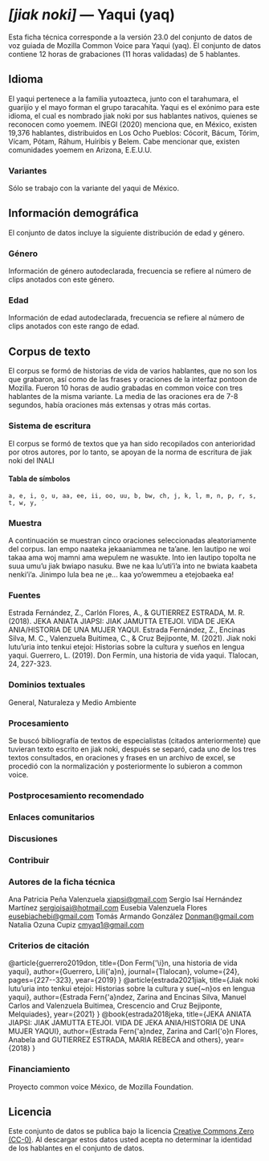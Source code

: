 # *[jiak noki]* &mdash; Yaqui (yaq)
Esta ficha técnica corresponde a la versión 23.0 del conjunto de datos de voz guiada de Mozilla Common Voice 
para Yaqui (yaq). El conjunto de datos contiene 12 horas de grabaciones (11 horas
validadas) de 5 hablantes.

## Idioma
<!-- {{LANGUAGE_DESCRIPTION}} -->
<!-- Proporcione una breve descripción (1-2 párrafos) de su idioma -->

El yaqui pertenece a la familia yutoazteca, junto con el tarahumara, el guarijío y el mayo forman el grupo taracahita. Yaqui es el exónimo para este idioma, el cual es nombrado jiak noki por sus hablantes nativos, quienes se reconocen como yoemem. INEGI (2020) menciona que, en México, existen 19,376 hablantes, distribuidos en Los Ocho Pueblos: Cócorit, Bácum, Tórim, Vícam, Pótam, Ráhum, Huíribis y Belem. Cabe mencionar que, existen comunidades yoemem en Arizona, E.E.U.U. 

### Variantes
<!-- {{VARIANT_DESCRIPTION}} -->
<!-- @ OPCIONAL @ -->
<!-- Describa las variantes (variantes MCV) de su idioma -->

Sólo se trabajo con la variante del yaqui de México. 

## Información demográfica
<!-- puede obtener gran parte de la información en esta sección desde https://analyzer.cv-toolbox.web.tr/browse -->
El conjunto de datos incluye la siguiente distribución de edad y género.

### Género
<!-- {{GENDER_TABLE}} -->
<!-- @ GENERADO AUTOMÁTICAMENTE @ -->
<!-- | Género              | Frecuencia |
|---------------------|------------|
| masculino           | ? |
| no declarado        | ? |
| femenino            | ? | -->
Información de género autodeclarada, frecuencia se refiere al número de clips anotados con este género.

### Edad
<!-- {{AGE_TABLE}} -->
<!-- @ GENERADO AUTOMÁTICAMENTE @ -->
<!-- | Rango de edad | Frecuencia |
|---------------|------------|
| adolescentes  | ? |
| veintes       | ? |
| treintas      | ? |
| cuarentas     | ? |
| cincuentas    | ? |
   ...si hay otros rangos de edad presentes en sus datos, añádalos como filas... -->
Información de edad autodeclarada, frecuencia se refiere al número de clips anotados con este rango de edad.

## Corpus de texto
<!-- {{TEXT_CORPUS_DESCRIPTION}} -->
<!-- @ OPCIONAL @ -->
<!-- Una descripción general del corpus de texto, con información como la longitud media (en caracteres y palabras) de las oraciones validadas. -->

El corpus se formó de historias de vida de varios hablantes, que no son los que grabaron, así como de las frases y oraciones de la interfaz pontoon de Mozilla. Fueron 10 horas de audio grabadas en common voice con tres hablantes de la misma variante. La media de las oraciones era de 7-8 segundos, había oraciones más extensas y otras más cortas.

### Sistema de escritura
<!-- {{WRITING_SYSTEM_DESCRIPTION}} -->
<!-- @ OPCIONAL @ -->
<!-- Una descripción del sistema de escritura (o sistemas de escritura) utilizado en el corpus de texto -->

El corpus se formó de textos que ya han sido recopilados con anterioridad por otros autores, por lo tanto, se apoyan de la norma de escritura de jiak noki del INALI

#### Tabla de símbolos
<!-- {{ALPHABET_TABLE}} -->
<!-- @ OPCIONAL @ -->
<!-- Si el sistema de escritura es alfabético, puede incluir aquí el alfabeto válido -->

```a, e, i, o, u, aa, ee, ii, oo, uu, b, bw, ch, j, k, l, m, n, p, r, s, t, w, y, ´ ```

### Muestra
<!-- {{SENTENCES_SAMPLE}} -->
A continuación se muestran cinco oraciones seleccionadas aleatoriamente del corpus.
Ian empo naateka jekaaniammea ne taʼane. Ien lautipo ne woi takaa ama woj mamni ama wepulem ne wasukte. Into ien lautipo topolta ne suua umuʼu jiak bwiapo nasuku. Bwe ne kaa luʼutiʼiʼa into ne bwiata kaabeta nenkiʼiʼa. Jinimpo lula bea ne ¡e... kaa yoʼowemmeu a etejobaeka ea!

### Fuentes
<!-- {{SOURCES_LIST}} -->
<!-- @ OPCIONAL @ -->
<!-- Una lista de las fuentes de las oraciones, se puede limitar a las N principales -->

Estrada Fernández, Z., Carlón Flores, A., & GUTIERREZ ESTRADA, M. R. (2018). JEKA ANIATA JIAPSI: JIAK JAMUTTA ETEJOI. VIDA DE JEKA ANIA/HISTORIA DE UNA MUJER YAQUI. Estrada Fernández, Z., Encinas Silva, M. C., Valenzuela Buitimea, C., & Cruz Bejiponte, M. (2021). Jiak noki lutu’uria into tenkui etejoi: Historias sobre la cultura y sueños en lengua yaqui. Guerrero, L. (2019). Don Fermín, una historia de vida yaqui. Tlalocan, 24, 227-323.

### Dominios textuales
<!-- {{TEXT_DOMAIN_DESCRIPTION}} -->
<!-- @ OPCIONAL @ -->
<!-- ¿Qué dominios textuales están representados en el corpus? -->

General, Naturaleza y Medio Ambiente

### Procesamiento
<!-- {{PROCESSING_DESCRIPTION}} -->
<!-- @ OPCIONAL @ -->
<!-- Cómo se ha procesado la información textual -->

Se buscó bibliografía de textos de especialistas (citados anteriormente) que tuvieran texto escrito en jiak noki, después se separó, cada uno de los tres textos consultados, en oraciones y frases en un archivo de excel, se procedió con la normalización y posteriormente lo subieron a common voice.

### Postprocesamiento recomendado
<!-- {{RECOMMENDED_POSTPROCESSING_DESCRIPTION}} -->
<!-- @ OPCIONAL @ -->
<!-- Qué debería hacerse antes de usar los datos, por ejemplo normalización de Unicode -->



### Enlaces comunitarios
<!-- {{COMMUNITY_LINKS_LIST}} -->
<!-- @ OPCIONAL @ -->
<!-- Enlaces a chats / foros de la comunidad -->



### Discusiones
<!-- {{DISCUSSION_LINKS_LIST}} -->
<!-- @ OPCIONAL @ -->
<!-- Puede incluirse cualquier enlace a debates, por ejemplo en Discourse, foros u otros blogs -->



### Contribuir
<!-- {{CONTRIBUTE_LINKS_LIST}} -->
<!-- Aquí puede incluir enlaces sobre cómo contribuir al conjunto de datos -->



### Autores de la ficha técnica
<!-- {{DATASHEET_AUTHORS_LIST}} -->
<!-- Una lista en el formato: Su Nombre <email@email.com> -->

Ana Patricia Peña Valenzuela <xiapsi@gmail.com> Sergio Isaí Hernández Martínez <sergioisai@hotmail.com> Eusebia Valenzuela Flores <eusebiachebi@gmail.com> Tomás Armando González <Donman@gmail.com> Natalia Ozuna Cupiz <cmyaq1@gmail.com>

### Criterios de citación
<!-- {{CITATION_DESCRIPTION}} -->
<!-- @ OPCIONAL @ -->
<!-- Si publicó un artículo y desea que lo citen, puede incluir el BiBTeX aquí -->

@article{guerrero2019don,   title={Don Ferm{\'\i}n, una historia de vida yaqui},   author={Guerrero, Lili{\'a}n},   journal={Tlalocan},   volume={24},   pages={227--323},   year={2019} } @article{estrada2021jiak,   title={Jiak noki lutu’uria into tenkui etejoi: Historias sobre la cultura y sue{\~n}os en lengua yaqui},   author={Estrada Fern{\'a}ndez, Zarina and Encinas Silva, Manuel Carlos and Valenzuela Buitimea, Crescencio and Cruz Bejiponte, Melquiades},   year={2021} } @book{estrada2018jeka,   title={JEKA ANIATA JIAPSI: JIAK JAMUTTA ETEJOI. VIDA DE JEKA ANIA/HISTORIA DE UNA MUJER YAQUI},   author={Estrada Fern{\'a}ndez, Zarina and Carl{\'o}n Flores, Anabela and GUTIERREZ ESTRADA, MARIA REBECA and others},   year={2018} }

### Financiamiento
<!-- {{FUNDING_DESCRIPTION}} -->
<!-- @ OPCIONAL @ -->
<!-- Si recibió financiemiento, puede incluir el reconocimiento aquí -->

Proyecto common voice México, de Mozilla Foundation.

## Licencia
Este conjunto de datos se publica bajo la licencia [Creative Commons Zero (CC-0)](https://creativecommons.org/public-domain/cc0/). Al descargar estos datos
usted acepta no determinar la identidad de los hablantes en el conjunto de datos.